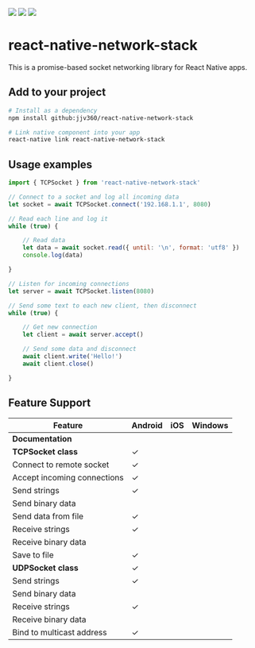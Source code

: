 ![](https://img.shields.io/badge/status-alpha-red.svg)
![](https://img.shields.io/badge/platforms-android-red.svg)
![](https://img.shields.io/github/package-json/v/jjv360/react-native-network-stack.svg)

# react-native-network-stack

This is a promise-based socket networking library for React Native apps.

## Add to your project

``` bash
# Install as a dependency
npm install github:jjv360/react-native-network-stack

# Link native component into your app
react-native link react-native-network-stack
```

## Usage examples
```javascript
import { TCPSocket } from 'react-native-network-stack' 

// Connect to a socket and log all incoming data
let socket = await TCPSocket.connect('192.168.1.1', 8080)

// Read each line and log it
while (true) {

	// Read data
	let data = await socket.read({ until: '\n', format: 'utf8' })
	console.log(data)

}
```

```javascript
// Listen for incoming connections
let server = await TCPSocket.listen(8080)

// Send some text to each new client, then disconnect
while (true) {

	// Get new connection
	let client = await server.accept()

	// Send some data and disconnect
	await client.write('Hello!')
	await client.close()

}
```

## Feature Support

Feature                         | Android | iOS | Windows
--------------------------------|---------|-----|----------
**Documentation**               |         |     |   
**TCPSocket class**             | ✓       |     |   
Connect to remote socket        | ✓        |     | 
Accept incoming connections     | ✓       |     |   
Send strings                    | ✓        |     |  
Send binary data                |         |     |   
Send data from file             | ✓        |     |   
Receive strings                 | ✓        |     |   
Receive binary data             |         |     |   
Save to file                    | ✓        |     |
**UDPSocket class**             | ✓       |     |   
Send strings                    | ✓       |     |   
Send binary data                |         |     |   
Receive strings                 | ✓       |     |   
Receive binary data             |         |     |   
Bind to multicast address       | ✓       |     |   
